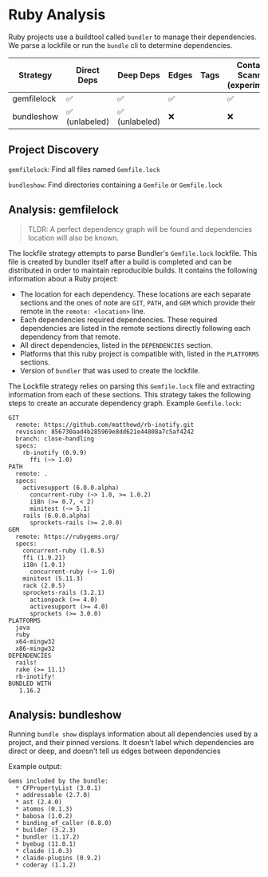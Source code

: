 # Ruby Analysis

Ruby projects use a buildtool called `bundler` to manage their dependencies. We
parse a lockfile or run the `bundle` cli to determine dependencies.

| Strategy    | Direct Deps                    | Deep Deps                      | Edges              | Tags | Container Scanning (experimental) |
| ----------- | ------------------------------ | ------------------------------ | ------------------ | ---- | --------------------------------- |
| gemfilelock | :white_check_mark:             | :white_check_mark:             | :white_check_mark: |      | :white_check_mark:                |
| bundleshow  | :white_check_mark: (unlabeled) | :white_check_mark: (unlabeled) | :x:                |      | :x:                               |

## Project Discovery

`gemfilelock`: Find all files named `Gemfile.lock`

`bundleshow`: Find directories containing a `Gemfile` or `Gemfile.lock`

## Analysis: gemfilelock

> TLDR: A perfect dependency graph will be found and dependencies location will also be known.
 
The lockfile strategy attempts to parse Bundler's `Gemfile.lock` lockfile. This file is created by bundler itself after a build is completed and can be distributed in order to maintain reproducible builds. It contains the following information about a Ruby project:
- The location for each dependency. These locations are each separate sections and the ones of note are `GIT`, `PATH`, and `GEM` which provide their remote in the `remote: <location>` line.
- Each dependencies required dependencies. These required dependencies are listed in the remote sections directly following each dependency from that remote.
- All direct dependencies, listed in the `DEPENDENCIES` section.
- Platforms that this ruby project is compatible with, listed in the `PLATFORMS` sections.
- Version of `bundler` that was used to create the lockfile.

The Lockfile strategy relies on parsing this `Gemfile.lock` file and extracting
information from each of these sections. This strategy takes the following steps
to create an accurate dependency graph. Example `Gemfile.lock`:

```
GIT
  remote: https://github.com/matthewd/rb-inotify.git
  revision: 856730aad4b285969e8dd621e44808a7c5af4242
  branch: close-handling
  specs:
    rb-inotify (0.9.9)
      ffi (~> 1.0)
PATH
  remote: .
  specs:
    activesupport (6.0.0.alpha)
      concurrent-ruby (~> 1.0, >= 1.0.2)
      i18n (>= 0.7, < 2)
      minitest (~> 5.1)
    rails (6.0.0.alpha)
      sprockets-rails (>= 2.0.0)
GEM
  remote: https://rubygems.org/
  specs:
    concurrent-ruby (1.0.5)
    ffi (1.9.21)
    i18n (1.0.1)
      concurrent-ruby (~> 1.0)
    minitest (5.11.3)
    rack (2.0.5)
    sprockets-rails (3.2.1)
      actionpack (>= 4.0)
      activesupport (>= 4.0)
      sprockets (>= 3.0.0)
PLATFORMS
  java
  ruby
  x64-mingw32
  x86-mingw32
DEPENDENCIES
  rails!
  rake (>= 11.1)
  rb-inotify!
BUNDLED WITH
   1.16.2
```

## Analysis: bundleshow

Running `bundle show` displays information about all dependencies used by a
project, and their pinned versions. It doesn't label which dependencies are
direct or deep, and doesn't tell us edges between dependencies

Example output:

```
Gems included by the bundle:
  * CFPropertyList (3.0.1)
  * addressable (2.7.0)
  * ast (2.4.0)
  * atomos (0.1.3)
  * babosa (1.0.2)
  * binding_of_caller (0.8.0)
  * builder (3.2.3)
  * bundler (1.17.2)
  * byebug (11.0.1)
  * claide (1.0.3)
  * claide-plugins (0.9.2)
  * coderay (1.1.2)
```

